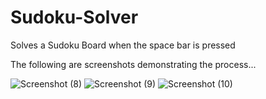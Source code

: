 # Sudoku-Solver
Solves a Sudoku Board when the space bar is pressed

The following are screenshots demonstrating the process...

![Screenshot (8)](https://user-images.githubusercontent.com/60780797/216136284-75c380c2-c891-478a-8fac-35b4d03f1a3b.png)
![Screenshot (9)](https://user-images.githubusercontent.com/60780797/216136307-68fd1dc2-ed29-4c76-92bd-20e546f274cd.png)
![Screenshot (10)](https://user-images.githubusercontent.com/60780797/216136340-ce121aea-83ae-4a73-8f58-435457845dd3.png)

